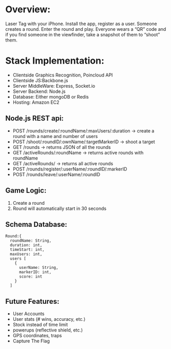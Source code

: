 # Overview:
Laser Tag with your iPhone.  Install the app, register as a user.  Someone creates a round.  Enter the round and play.  Everyone wears a “QR” code and if you find someone in the viewfinder, take a snapshot of them to “shoot” them.

# Stack Implementation:
- Clientside Graphics Recognition, Poincloud API
- Clientside JS:Backbone.js
- Server MiddleWare: Express, Socket.io
- Server Backend: Node.js
- Database: Either mongoDB or Redis
- Hosting: Amazon EC2

## Node.js REST api:
- POST /rounds/create/:roundName/:maxUsers/:duration -> create a round with a name and number of users
- POST /shoot/:roundID/:ownName/:targetMarkerID -> shoot a target
- GET /rounds -> returns JSON of all the rounds
- GET /activeRounds/:roundName -> returns active rounds with roundName
- GET /activeRounds/ -> returns all active rounds
- POST /rounds/register/:userName/:roundID/:markerID
- POST /rounds/leave/:userName/:roundID

## Game Logic:
1. Create a round
2. Round will automatically start in 30 seconds

## Schema Database:
```
Round:{
  roundName: String,
  duration: int,
  timeStart: int,
  maxUsers: int,
  users [
    {
      userName: String,
      markerID: int,
      score: int
    }
  ]
```

## Future Features:
- User Accounts
- User stats (# wins, accuracy, etc.)
- Stock instead of time limit
- powerups (reflective shield, etc.)
- GPS coordinates, traps
- Capture The Flag


